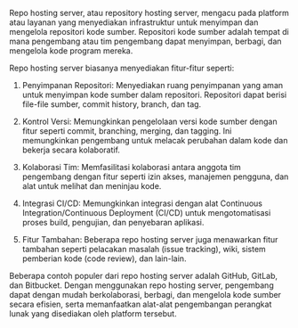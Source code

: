 Repo hosting server, atau repository hosting server, mengacu pada platform atau layanan yang menyediakan infrastruktur untuk menyimpan dan mengelola repositori kode sumber. Repositori kode sumber adalah tempat di mana pengembang atau tim pengembang dapat menyimpan, berbagi, dan mengelola kode program mereka.

Repo hosting server biasanya menyediakan fitur-fitur seperti:

1. Penyimpanan Repositori: Menyediakan ruang penyimpanan yang aman untuk menyimpan kode sumber dalam repositori. Repositori dapat berisi file-file sumber, commit history, branch, dan tag.

2. Kontrol Versi: Memungkinkan pengelolaan versi kode sumber dengan fitur seperti commit, branching, merging, dan tagging. Ini memungkinkan pengembang untuk melacak perubahan dalam kode dan bekerja secara kolaboratif.

3. Kolaborasi Tim: Memfasilitasi kolaborasi antara anggota tim pengembang dengan fitur seperti izin akses, manajemen pengguna, dan alat untuk melihat dan meninjau kode.

4. Integrasi CI/CD: Memungkinkan integrasi dengan alat Continuous Integration/Continuous Deployment (CI/CD) untuk mengotomatisasi proses build, pengujian, dan penyebaran aplikasi.

5. Fitur Tambahan: Beberapa repo hosting server juga menawarkan fitur tambahan seperti pelacakan masalah (issue tracking), wiki, sistem pemberian kode (code review), dan lain-lain.

Beberapa contoh populer dari repo hosting server adalah GitHub, GitLab, dan Bitbucket. Dengan menggunakan repo hosting server, pengembang dapat dengan mudah berkolaborasi, berbagi, dan mengelola kode sumber secara efisien, serta memanfaatkan alat-alat pengembangan perangkat lunak yang disediakan oleh platform tersebut.
